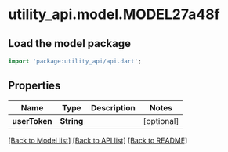# utility_api.model.MODEL27a48f

## Load the model package
```dart
import 'package:utility_api/api.dart';
```

## Properties
Name | Type | Description | Notes
------------ | ------------- | ------------- | -------------
**userToken** | **String** |  | [optional] 

[[Back to Model list]](../README.md#documentation-for-models) [[Back to API list]](../README.md#documentation-for-api-endpoints) [[Back to README]](../README.md)


